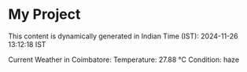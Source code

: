 # My Project

This content is dynamically generated in Indian Time (IST): 2024-11-26 13:12:18 IST


Current Weather in Coimbatore:
Temperature: 27.88 °C
Condition: haze
